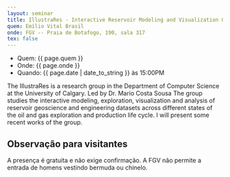```yaml
---
layout: seminar
title: IllustraRes - Interactive Reservoir Modeling and Visualization Group
quem: Emílio Vital Brasil
onde: FGV -- Praia de Botafogo, 190, sala 317
tex: false
---
```


- Quem:  {{ page.quem }}
- Onde:  {{ page.onde }}
- Quando: {{ page.date | date_to_string }} às 15:00PM

The IllustraRes is a research group in the Department of Computer
Science at the University of Calgary. Led by Dr. Mario Costa Sousa The
group studies the interactive modeling, exploration, visualization and
analysis of reservoir geoscience and engineering datasets across
different states of the oil and gas exploration and production life
cycle. I will present some recent works of the group.

## Observação para visitantes

A presença é gratuíta e não exige confirmação. A FGV não permite a
entrada de homens vestindo bermuda ou chinelo.
